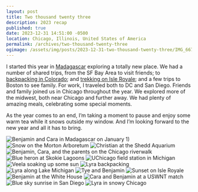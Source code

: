 ```yaml
---
layout: post
title: Two thousand twenty three
description: 2023 recap
published: true
date: 2023-12-31 14:51:00 -0500
location: Chicago, Illinois, United States of America
permalink: /archives/two-thousand-twenty-three
ogimage: /assets/img/posts/2023-12-31-two-thousand-twenty-three/IMG_6676.jpeg
---
```

I started this year in [Madagascar](/archives/madagascar) exploring a totally new place. We had a number of shared trips, from the SF Bay Area to visit friends; to [backpacking in Colorado](/archives/betty-lake); and [trekking on Isle Royale](/archives/isle-royale); and a few trips to Boston to see family. For work, I traveled both to DC and San Diego. Friends and family joined us in Chicago throughout the year. We explored more of the midwest, both near Chicago and further away. We had plenty of amazing meals, celebrating some special moments.

As the year comes to an end, I’m taking a moment to pause and enjoy some warm tea while it snows outside my window. And I’m looking forward to the new year and all it has to bring.

![Benjamin and Cara in Madagascar on January 1)][1]
![Snow on the Morton Arboretum][2]
![Christian at the Shedd Aquarium][3]
![Benjamin, Cara, and the parents on the Chicago riverwalk][4]
![Blue heron at Skokie Lagoons][5]
![UChicago field station in Michigan][6]
![Veela soaking up some sun][7]
![Lyra backpacking][8]
![Lyra along Lake Michigan][9]
![Tye and Benjamin][10]
![Sunset on Isle Royale][11]
![Benjamin at the White House][12]
![Cara and Benjamin at a USWNT match][13]
![Blue sky sunrise in San Diego][14]
![Lyra in snowy Chicago][15]

[1]: /assets/img/posts/2023-12-31-two-thousand-twenty-three/IMG_3107.jpeg
[2]: /assets/img/posts/2023-12-31-two-thousand-twenty-three/IMG_3244.jpeg
[3]: /assets/img/posts/2023-12-31-two-thousand-twenty-three/IMG_3946.jpeg
[4]: /assets/img/posts/2023-12-31-two-thousand-twenty-three/IMG_4062.jpeg
[5]: /assets/img/posts/2023-12-31-two-thousand-twenty-three/IMG_4406.jpeg
[6]: /assets/img/posts/2023-12-31-two-thousand-twenty-three/IMG_4442.jpeg
[7]: /assets/img/posts/2023-12-31-two-thousand-twenty-three/IMG_4490.jpeg
[8]: /assets/img/posts/2023-12-31-two-thousand-twenty-three/IMG_5317.jpeg
[9]: /assets/img/posts/2023-12-31-two-thousand-twenty-three/IMG_6119.jpeg
[10]: /assets/img/posts/2023-12-31-two-thousand-twenty-three/IMG_6139.jpeg
[11]: /assets/img/posts/2023-12-31-two-thousand-twenty-three/IMG_6378.jpeg
[12]: /assets/img/posts/2023-12-31-two-thousand-twenty-three/IMG_6676.jpeg
[13]: /assets/img/posts/2023-12-31-two-thousand-twenty-three/IMG_6741.jpeg
[14]: /assets/img/posts/2023-12-31-two-thousand-twenty-three/IMG_6961.jpeg
[15]: /assets/img/posts/2023-12-31-two-thousand-twenty-three/IMG_7497.jpeg

